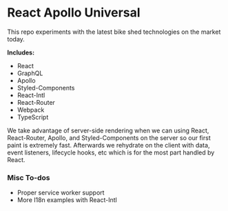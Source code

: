 # React Apollo Universal

This repo experiments with the latest bike shed technologies on the market today.

**Includes:**
- React
- GraphQL
- Apollo
- Styled-Components
- React-Intl
- React-Router
- Webpack
- TypeScript

We take advantage of server-side rendering when we can using React, React-Router, Apollo, and Styled-Components on the server so our first paint is extremely fast. Afterwards we rehydrate on the client with data, event listeners, lifecycle hooks, etc which is for the most part handled by React.

### Misc To-dos
- Proper service worker support
- More I18n examples with React-Intl

